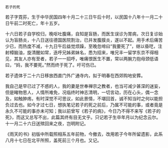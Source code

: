     若子的死 

   若子字霓荪，生于中华民国四年十月二十三日午后十时，以民国十八年十一月二十日午前二时死亡，年十五岁。

   十六日若子自学校归，晚呕吐腹痛，自知是盲肠，而医生误诊为胃病，次日复诊始认为盲肠炎，十八日送往德国医院割治，已并发腹膜炎，遂以不起。用手术后痛苦少已，而热度不减，十九日午后益觉烦躁，至晚忽啼曰“我要死了”，继以昏呓，注射樟脑油，旋清醒如常，迭呼兄姊弟妹名，悉为招来，唯兄丰一留学东京不得相见，其友人亦有至者，若子一一招呼，唯痛恨医生不置，常以两腕力抱母颈低语曰，“妈，我不要死。”然而终于死了。吁可伤已。

   若子遗体于二十六日移放西直门外广通寺内，拟于明春在西郊购地安葬。

   我自己是早已过了不惑的人，我的妻是世奉禅宗之教者，也当可减少甚深的迷妄，但是睹物思人，人情所难免，况临终时神志清明，一切言动，历在心头，偶一念及，如触肿疡，有时深觉不可思议，如此景情，不堪回首，诚不知当时之何以能担负过去也。如今才过七日，想执笔记若子的死之前后，乃属不可能的事，或者竟是永久不可能的事亦未可知；我以前曾写《若子的病》，今日乃不得不来写《若子的死》，而这又总写不出，此篇其终有目无文乎。只记若子生卒年月以为纪念云尔。十一月二十六日送殡回来之夜，岂明附记。

   《雨天的书》初版中所载照相系五年前物，今撤去，改用若子今年所留遗影，此系八月十七日在北平所照，盖死前三个月也。又记。

